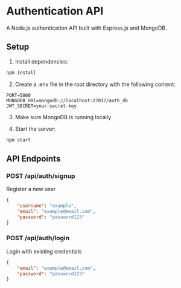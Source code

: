 # Authentication API

A Node.js authentication API built with Express.js and MongoDB.

## Setup

1. Install dependencies:
```bash
npm install
```

2. Create a .env file in the root directory with the following content:
```
PORT=5000
MONGODB_URI=mongodb://localhost:27017/auth_db
JWT_SECRET=your-secret-key
```

3. Make sure MongoDB is running locally

4. Start the server:
```bash
npm start
```

## API Endpoints

### POST /api/auth/signup
Register a new user
```json
{
    "username": "example",
    "email": "example@email.com",
    "password": "password123"
}
```

### POST /api/auth/login
Login with existing credentials
```json
{
    "email": "example@email.com",
    "password": "password123"
}
```
